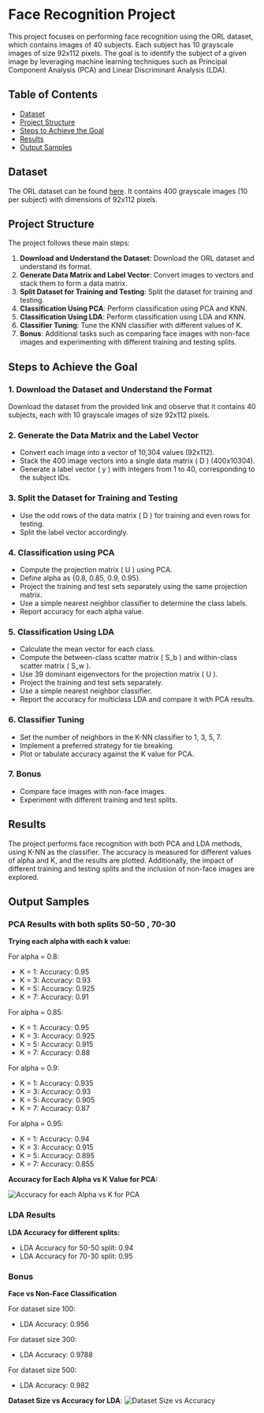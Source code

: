 # Face Recognition Project

This project focuses on performing face recognition using the ORL dataset, which contains images of 40 subjects. Each subject has 10 grayscale images of size 92x112 pixels. The goal is to identify the subject of a given image by leveraging machine learning techniques such as Principal Component Analysis (PCA) and Linear Discriminant Analysis (LDA).

## Table of Contents

- [Dataset](#dataset)
- [Project Structure](#project-structure)
- [Steps to Achieve the Goal](#steps-to-achieve-the-goal)
- [Results](#results)
- [Output Samples](#output-samples)

## Dataset

The ORL dataset can be found [here](https://www.kaggle.com/kasikrit/att-database-of-faces/). It contains 400 grayscale images (10 per subject) with dimensions of 92x112 pixels.

## Project Structure

The project follows these main steps:

1. **Download and Understand the Dataset**: Download the ORL dataset and understand its format.
2. **Generate Data Matrix and Label Vector**: Convert images to vectors and stack them to form a data matrix.
3. **Split Dataset for Training and Testing**: Split the dataset for training and testing.
4. **Classification Using PCA**: Perform classification using PCA and KNN.
5. **Classification Using LDA**: Perform classification using LDA and KNN.
6. **Classifier Tuning**: Tune the KNN classifier with different values of K.
7. **Bonus**: Additional tasks such as comparing face images with non-face images and experimenting with different training and testing splits.

## Steps to Achieve the Goal

### 1. Download the Dataset and Understand the Format

Download the dataset from the provided link and observe that it contains 40 subjects, each with 10 grayscale images of size 92x112 pixels.

### 2. Generate the Data Matrix and the Label Vector

- Convert each image into a vector of 10,304 values (92x112).
- Stack the 400 image vectors into a single data matrix \( D \) (400x10304).
- Generate a label vector \( y \) with integers from 1 to 40, corresponding to the subject IDs.

### 3. Split the Dataset for Training and Testing

- Use the odd rows of the data matrix \( D \) for training and even rows for testing.
- Split the label vector accordingly.

### 4. Classification using PCA

- Compute the projection matrix \( U \) using PCA.
- Define alpha as {0.8, 0.85, 0.9, 0.95}.
- Project the training and test sets separately using the same projection matrix.
- Use a simple nearest neighbor classifier to determine the class labels.
- Report accuracy for each alpha value.

### 5. Classification Using LDA

- Calculate the mean vector for each class.
- Compute the between-class scatter matrix \( S_b \) and within-class scatter matrix \( S_w \).
- Use 39 dominant eigenvectors for the projection matrix \( U \).
- Project the training and test sets separately.
- Use a simple nearest neighbor classifier.
- Report the accuracy for multiclass LDA and compare it with PCA results.

### 6. Classifier Tuning

- Set the number of neighbors in the K-NN classifier to 1, 3, 5, 7.
- Implement a preferred strategy for tie breaking.
- Plot or tabulate accuracy against the K value for PCA.

### 7. Bonus

- Compare face images with non-face images.
- Experiment with different training and test splits.

## Results

The project performs face recognition with both PCA and LDA methods, using K-NN as the classifier. The accuracy is measured for different values of alpha and K, and the results are plotted. Additionally, the impact of different training and testing splits and the inclusion of non-face images are explored.

## Output Samples

### PCA Results with both splits 50-50 , 70-30

**Trying each alpha with each k value:**

For alpha = 0.8:

- K = 1: Accuracy: 0.95
- K = 3: Accuracy: 0.93
- K = 5: Accuracy: 0.925
- K = 7: Accuracy: 0.91

For alpha = 0.85:

- K = 1: Accuracy: 0.95
- K = 3: Accuracy: 0.925
- K = 5: Accuracy: 0.915
- K = 7: Accuracy: 0.88

For alpha = 0.9:

- K = 1: Accuracy: 0.935
- K = 3: Accuracy: 0.93
- K = 5: Accuracy: 0.905
- K = 7: Accuracy: 0.87

For alpha = 0.95:

- K = 1: Accuracy: 0.94
- K = 3: Accuracy: 0.915
- K = 5: Accuracy: 0.895
- K = 7: Accuracy: 0.855

**Accuracy for Each Alpha vs K Value for PCA:**

![Accuracy for each Alpha vs K for PCA](images/alpha_vs_k_pca.png)

### LDA Results

**LDA Accuracy for different splits:**

- LDA Accuracy for 50-50 split: 0.94
- LDA Accuracy for 70-30 split: 0.95

### Bonus

**Face vs Non-Face Classification**

For dataset size 100:

- LDA Accuracy: 0.956

For dataset size 300:

- LDA Accuracy: 0.9788

For dataset size 500:

- LDA Accuracy: 0.982

**Dataset Size vs Accuracy for LDA**:
![Dataset Size vs Accuracy](images/dataset_size_vs_accuracy.png)

